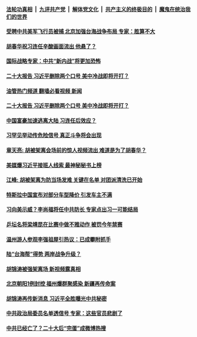 ####  [法轮功真相](../../../../basic/blob/master/README.md?t=10261001) &nbsp;|&nbsp; [九评共产党](../../../../9ping.md/blob/master/README.md?t=10261001) &nbsp;|&nbsp; [解体党文化](../../../../jtdwh.md/blob/master/README.md?t=10261001)  &nbsp;|&nbsp; [共产主义的终极目的](../../../../gczydzjmd.md/blob/master/README.md?t=10261001) &nbsp;|&nbsp; [魔鬼在统治我们的世界](../../../../mgztzwmdsj.md/blob/master/README.md?t=10261001) 

#### [受聘中共美军飞行员被捕 北京加强台海战争布局 专家：胜算不大](../pages/soh5/665517.md?t=10261001) 
#### [胡春华祝习连任辛酸画面流出 他悬了？](../pages/soh5/665520.md?t=10261001) 
#### [国际战略专家：中共“新内战”将更加恐怖](../pages/soh5/665505.md?t=10261001) 
#### [二十大报告 习近平删除两个口号 美中冷战即将开打？](../pages/soh5/665490.md?t=10261001) 
#### [油管热门频道 翻墙必看视频 新闻](http://209.250.226.216:81/youtube.html?10261001)
#### [二十大报告 习近平删除两个口号 美中冷战即将开打？](../pages/soh5/665490.md?t=10261001) 
#### [中国富豪加速逃离大陆 习连任后效应？](../pages/soh5/665487.md?t=10261001) 
#### [习罕见举动传危险信号 真正斗争将会出现](../pages/soh5/665403.md?t=10261001) 
#### [章天亮: 胡被架离会场前的惊人视频流出 难道是为了胡春华？](../pages/soh5/665448.md?t=10261001) 
#### [美媒爆习近平接班人线索 最神秘秘书上榜](../pages/soh5/665433.md?t=10261001) 
#### [江峰: 胡被架离为防当场发难 关键在名单 对团派清洗已开始 ](../pages/soh5/665430.md?t=10261001) 
#### [特斯拉中国宣布对部分车型降价 引发车主不满](../pages/soh5/665421.md?t=10261001) 
#### [习向美示威？李尚福将任中共防长  专家点出习一可能结局](../pages/soh5/665415.md?t=10261001) 
#### [乒坛名将梁靖昆在比赛中做不雅动作 被罚今年禁赛](../pages/soh5/665409.md?t=10261001) 
#### [温州游人参观李强祖屋引热议：已成攀附抓手](../pages/soh5/665406.md?t=10261001) 
#### [陆“台海帮”得势 两岸战争升级？](../pages/soh5/665400.md?t=10261001) 
#### [胡锦涛被强架离场 新视频露真相](../pages/soh5/665388.md?t=10261001) 
#### [北京朝阳1例封控 福州爆群聚感染  新疆再传命案](../pages/soh5/665364.md?t=10261001) 
#### [胡锦涛再传新消息 习近平全胜曝光中共秘密](../pages/soh5/665223.md?t=10261001) 
#### [中共政治局委员名单透信号 专家：这些官员悲剧了](../pages/soh5/665349.md?t=10261001) 
#### [中共已经亡了？二十大后“完蛋”成微博热搜](../pages/soh5/665007.md?t=10261001) 
<img src='http://gfw-breaker.win/goodnews/indexes/soh5.md' width='0px' height='0px'/>
